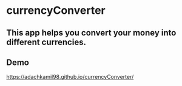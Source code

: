 # currencyConverter

## This app helps you convert your money into different currencies.
## Demo
https://adachkamil98.github.io/currencyConverter/
